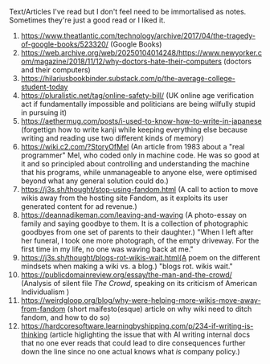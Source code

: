 Text/Articles I've read but I don't feel need to be immortalised as notes. Sometimes they're just a good read or I liked it.

1. https://www.theatlantic.com/technology/archive/2017/04/the-tragedy-of-google-books/523320/ (Google Books)
2. https://web.archive.org/web/20250104014248/https://www.newyorker.com/magazine/2018/11/12/why-doctors-hate-their-computers (doctors and their computers)
3. https://hilariusbookbinder.substack.com/p/the-average-college-student-today
4. https://pluralistic.net/tag/online-safety-bill/ (UK online age verification act if fundamentally impossible and politicians are being wilfully stupid in pursuing it)
5. https://aethermug.com/posts/i-used-to-know-how-to-write-in-japanese (forgettign how to write kanji while keeping everything else because writing and reading use two different kinds of memory)
6. https://wiki.c2.com/?StoryOfMel (An article from 1983 about a "real programmer" Mel, who coded only in machine code. He was so good at it and so principled about controlling and understanding the machine that his programs, while unmanageable to anyone else, were optimised beyond what any general solution could do.)
7. https://j3s.sh/thought/stop-using-fandom.html (A call to action to move wikis away from the hosting site Fandom, as it exploits its user generated content for ad revenue.)
8. https://deannadikeman.com/leaving-and-waving (A photo-essay on family and saying goodbye to them. It is a collection of photographic goodbyes from one set of parents to their daughter.)
   "When I left after her funeral, I took one more photograph, of the empty driveway. For the first time in my life, no one was waving back at me."
9. https://j3s.sh/thought/blogs-rot-wikis-wait.html(A poem on the different mindsets when making a wiki vs. a blog.)
   "blogs rot. wikis wait."
10. https://publicdomainreview.org/essay/the-man-and-the-crowd/ (Analysis of silent file *The Crowd*, speaking on its criticism of American Individualism )
11. https://weirdgloop.org/blog/why-were-helping-more-wikis-move-away-from-fandom (short maifesto(esque) article on why wiki need to ditch fandom, and how to do so)
12. https://hardcoresoftware.learningbyshipping.com/p/234-if-writing-is-thinking (article higlighting the issue that with AI writing internal docs that no one ever reads that could lead to dire consequences further down the line since no one actual knows what _is_ company policy.)